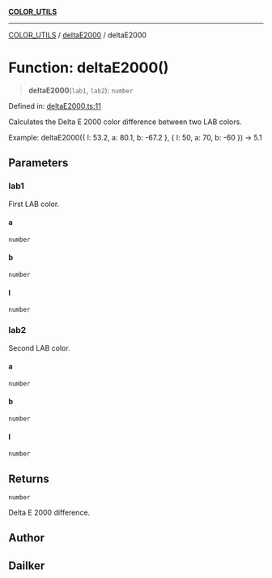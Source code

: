 [**COLOR_UTILS**](../../README.md)

***

[COLOR_UTILS](../../README.md) / [deltaE2000](../README.md) / deltaE2000

# Function: deltaE2000()

> **deltaE2000**(`lab1`, `lab2`): `number`

Defined in: [deltaE2000.ts:11](https://github.com/dailker/everyutil/blob/fb6c9c837496f567cf7883b581cd27d1c9507ebe/src/color/deltaE2000.ts#L11)

Calculates the Delta E 2000 color difference between two LAB colors.

Example: deltaE2000({ l: 53.2, a: 80.1, b: -67.2 }, { l: 50, a: 70, b: -60 }) → 5.1

## Parameters

### lab1

First LAB color.

#### a

`number`

#### b

`number`

#### l

`number`

### lab2

Second LAB color.

#### a

`number`

#### b

`number`

#### l

`number`

## Returns

`number`

Delta E 2000 difference.

## Author

## Dailker
